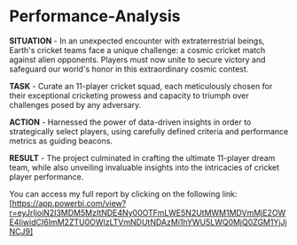 # Performance-Analysis

**SITUATION** - In an unexpected encounter with extraterrestrial beings, Earth's cricket teams face a unique challenge: a cosmic cricket match against alien opponents. Players must now unite to secure victory and safeguard our world's honor in this extraordinary cosmic contest.

**TASK** - Curate an 11-player cricket squad, each meticulously chosen for their exceptional cricketing prowess and capacity to triumph over challenges posed by any adversary.

**ACTION** - Harnessed the power of data-driven insights in order to strategically select players, using carefully defined criteria and performance metrics as guiding beacons.

**RESULT** - The project culminated in crafting the ultimate 11-player dream team, while also unveiling invaluable insights into the intricacies of cricket player performance.


You can access my full report by clicking on the following link: [https://app.powerbi.com/view?r=eyJrIjoiN2I3MDM5MzItNDE4Ny00OTFmLWE5N2UtMWM1MDVmMjE2OWE4IiwidCI6ImM2ZTU0OWIzLTVmNDUtNDAzMi1hYWU5LWQ0MjQ0ZGM1YjJjNCJ9]
